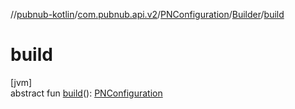//[pubnub-kotlin](../../../../index.md)/[com.pubnub.api.v2](../../index.md)/[PNConfiguration](../index.md)/[Builder](index.md)/[build](build.md)

# build

[jvm]\
abstract fun [build](build.md)(): [PNConfiguration](../index.md)
